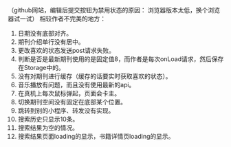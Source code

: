 （github网站，编辑后提交按钮为禁用状态的原因： 浏览器版本太低，换个浏览器试一试）
相较作者不完美的地方：
1. 日期没有底部对齐。
2. 期刊介绍单行没有居中。
3. 更改喜欢的状态发送post请求失败。
4. 判断是否是最新期刊使用的是固定值8，而作者是每次onLoad请求，然后保存在Storage中的。
5. 没有对期刊进行缓存（缓存的话要实时获取喜欢的状态）。
6. 音乐播放有问题，而且没有使用最新的api。
7. 在真机上每次鼠标弹起，页面会卡主。
8. 切换期刊空间没有固定在底部某个位置。
9. 跳转到别的小程序、转发没有实现。
10. 搜索历史只显示10条。
11. 搜索结果为空的情况。
12. 搜索结果页面loading的显示，书籍详情页loading的显示。

